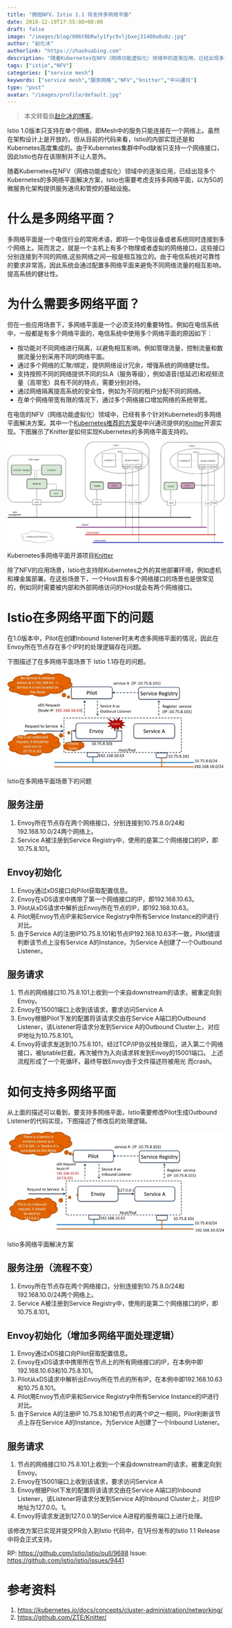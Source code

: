 ```yaml
---
title: "拥抱NFV，Istio 1.1 将支持多网络平面"
date: 2018-12-19T17:55:08+08:00
draft: false
image: "/images/blog/006tNbRwly1fyc9vljbxej31400u0u0z.jpg"
author: "赵化冰"
authorlink: "https://zhaohuabing.com"
description: "随着Kubernetes在NFV（网络功能虚拟化）领域中的逐渐应用，已经出现多个Kubernetes的多网络平面解决方案，Istio也需要考虑支持多网络平面，以为5G的微服务化架构提供服务通讯和管控的基础设施。"
tags: ["istio","NFV"]
categories: ["service mesh"]
keywords: ["service mesh","服务网格","NFV","knitter","中兴通讯"]
type: "post"
avatar: "/images/profile/default.jpg"
---
```


> 本文转载自[赵化冰的博客](https://zhaohuabing.com)。

Istio 1.0版本只支持在单个网络，即Mesh中的服务只能连接在一个网络上。虽然在架构设计上是开放的，但从目前的代码来看，Istio的内部实现还是和Kubernetes高度集成的。由于Kubernetes集群中Pod缺省只支持一个网络接口，因此Istio也存在该限制并不让人意外。

随着Kubernetes在NFV（网络功能虚拟化）领域中的逐渐应用，已经出现多个Kubernetes的多网络平面解决方案，Istio也需要考虑支持多网络平面，以为5G的微服务化架构提供服务通讯和管控的基础设施。

# 什么是多网络平面？

多网络平面是一个电信行业的常用术语，即将一个电信设备或者系统同时连接到多个网络上。简而言之，就是一个主机上有多个物理或者虚拟的网络接口，这些接口分别连接到不同的网络,这些网络之间一般是相互独立的。由于电信系统对可靠性的要求非常高，因此系统会通过配置多网络平面来避免不同网络流量的相互影响，提高系统的健壮性。

# 为什么需要多网络平面？

但在一些应用场景下，多网络平面是一个必须支持的重要特性。例如在电信系统中，一般都是有多个网络平面的，电信系统中使用多个网络平面的原因如下：

- 按功能对不同网络进行隔离，以避免相互影响。例如管理流量，控制流量和数据流量分别采用不同的网络平面。
- 通过多个网络的汇聚/绑定，提供网络设计冗余，增强系统的网络健壮性。
- 支持按照不同的网络提供不同的SLA（服务等级），例如语音(低延迟)和视频流量（高带宽）具有不同的特点，需要分别对待。
- 通过网络隔离提高系统的安全性，例如为不同的租户分配不同的网络。
- 在单个网络带宽有限的情况下，通过多个网络接口增加网络的系统带宽。

在电信的NFV（网络功能虚拟化）领域中，已经有多个针对Kubernetes的多网络平面解决方案。其中一个[Kubernetes推荐的方案](https://kubernetes.io/docs/concepts/cluster-administration/networking/)是中兴通讯提供的[Knitter](https://github.com/ZTE/Knitter/)开源实现。下图展示了Knitter是如何实现Kubernetes的多网络平面支持的。

![](006tNbRwgy1fyc7fxczghj30zz0gu0vc.jpg)

Kubernetes多网络平面开源项目[Knitter](https://github.com/ZTE/Knitter/)

除了NFV的应用场景，Istio也支持除Kubernetes之外的其他部署环境，例如虚机和裸金属部署。在这些场景下，一个Host具有多个网络接口的场景也是很常见的，例如同时需要被内部和外部网络访问的Host就会有两个网络接口。

# Istio在多网络平面下的问题

在1.0版本中，Pilot在创建Inbound listener时未考虑多网络平面的情况，因此在Envoy所在节点存在多个IP时的处理逻辑存在问题。

下图描述了在多网络平面场景下 Istio 1.1存在的问题。

![](006tNbRwgy1fyc7gf6gcaj30m809zgnf.jpg)

Istio在多网络平面场景下的问题

## 服务注册

1. Envoy所在节点存在两个网络接口，分别连接到10.75.8.0/24和192.168.10.0/24两个网络上。
2. Service A被注册到Service Registry中，使用的是第二个网络接口的IP，即10.75.8.101。

## Envoy初始化

1. Envoy通过xDS接口向Pilot获取配置信息。
2. Envoy在xDS请求中携带了第一个网络接口的IP，即192.168.10.63。
3. Pilot从xDS请求中解析出Envoy所在节点的IP，即192.168.10.63。
4. Pilot用Envoy节点IP来和Service Registry中所有Service Instance的IP进行对比。
5. 由于Service A的注册IP10.75.8.101和节点IP192.168.10.63不一致，Pilot错误判断该节点上没有Service A的Instance，为Service A创建了一个Outbound Listener。

## 服务请求

1. 节点的网络接口10.75.8.101上收到一个来自downstream的请求，被重定向到Envoy。
2. Envoy在15001端口上收到该请求，要求访问Service A
3. Envoy根据Pilot下发的配置将该请求交由在Service A端口的Outbound Listener，该Listener将请求分发到Service A的Outbound Cluster上，对应IP地址为10.75.8.101。
4. Envoy将请求发送到10.75.8.101，经过TCP/IP协议栈处理后，进入第二个网络接口，被Iptable拦截，再次被作为入向请求转发到Envoy的15001端口。 上述流程形成了一个死循环，最终导致Envoy由于文件描述符被用光 而crash。

# 如何支持多网络平面

从上面的描述可以看到，要支持多网络平面，Istio需要修改Pilot生成Outbound Listener的代码实现，下图描述了修改后的处理逻辑。

![](006tNbRwgy1fyc7gnvm1vj30m80ac760.jpg)

Istio多网络平面解决方案

## 服务注册（流程不变）

1. Envoy所在节点存在两个网络接口，分别连接到10.75.8.0/24和192.168.10.0/24两个网络上。
2. Service A被注册到Service Registry中，使用的是第二个网络接口的IP，即10.75.8.101。

## Envoy初始化（增加多网络平面处理逻辑）

1. Envoy通过xDS接口向Pilot获取配置信息。
2. Envoy在xDS请求中携带所在节点上的所有网络接口的IP，在本例中即192.168.10.63和10.75.8.101。
3. Pilot从xDS请求中解析出Envoy所在节点的所有IP，在本例中即192.168.10.63和10.75.8.101。
4. Pilot用Envoy节点IP来和Service Registry中所有Service Instance的IP进行对比。
5. 由于Service A的注册IP 10.75.8.101和节点的两个IP之一相同，Pilot判断该节点上存在Service A的Instance，为Service A创建了一个Inbound Listener。

## 服务请求

1. 节点的网络接口10.75.8.101上收到一个来自downstream的请求，被重定向到Envoy。
2. Envoy在15001端口上收到该请求，要求访问Service A
3. Envoy根据Pilot下发的配置将该请求交由在Service A端口的Inbound Listener，该Listener将请求分发到Service A的Inbound Cluster上，对应IP地址为127.0.0。1。
4. Envoy将请求发送到127.0.0.1的Service A进程的服务端口上进行处理。

该修改方案已实现并提交PR合入到Istio 代码中，在1月份发布的Istio 1.1 Release中将会正式支持。

RP: <https://github.com/istio/istio/pull/9688>
Issue: <https://github.com/istio/istio/issues/9441>

# 参考资料

1. <https://kubernetes.io/docs/concepts/cluster-administration/networking/>
2. <https://github.com/ZTE/Knitter/>

